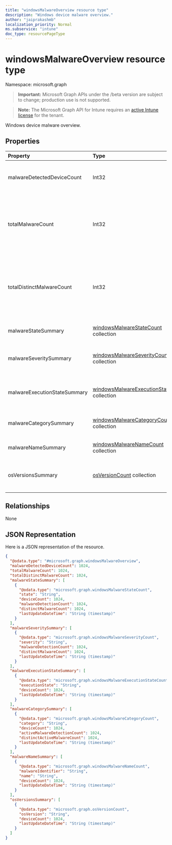 ```yaml
---
title: "windowsMalwareOverview resource type"
description: "Windows device malware overview."
author: "jaiprakashmb"
localization_priority: Normal
ms.subservice: "intune"
doc_type: resourcePageType
---
```


# windowsMalwareOverview resource type

Namespace: microsoft.graph
> **Important:** Microsoft Graph APIs under the /beta version are subject to change; production use is not supported.

> **Note:** The Microsoft Graph API for Intune requires an [active Intune license](https://go.microsoft.com/fwlink/?linkid=839381) for the tenant.


Windows device malware overview.

## Properties
|Property|Type|Description|
|:---|:---|:---|
|malwareDetectedDeviceCount|Int32|Count of devices with malware detected in the last 30 days|
|totalMalwareCount|Int32|Count of all malware detections across all devices. Valid values -2147483648 to 2147483647|
|totalDistinctMalwareCount|Int32|Count of all distinct malwares detected across all devices. Valid values -2147483648 to 2147483647|
|malwareStateSummary|[windowsMalwareStateCount](../resources/intune-devices-windowsmalwarestatecount.md) collection|List of device counts per malware state|
|malwareSeveritySummary|[windowsMalwareSeverityCount](../resources/intune-devices-windowsmalwareseveritycount.md) collection|List of active malware counts per malware severity|
|malwareExecutionStateSummary|[windowsMalwareExecutionStateCount](../resources/intune-devices-windowsmalwareexecutionstatecount.md) collection|List of device counts per malware execution state|
|malwareCategorySummary|[windowsMalwareCategoryCount](../resources/intune-devices-windowsmalwarecategorycount.md) collection|List of device counts per malware category|
|malwareNameSummary|[windowsMalwareNameCount](../resources/intune-devices-windowsmalwarenamecount.md) collection|List of device counts per malware|
|osVersionsSummary|[osVersionCount](../resources/intune-devices-osversioncount.md) collection|List of device counts with malware per windows OS version|

## Relationships
None

## JSON Representation
Here is a JSON representation of the resource.
<!-- {
  "blockType": "resource",
  "@odata.type": "microsoft.graph.windowsMalwareOverview"
}
-->
``` json
{
  "@odata.type": "#microsoft.graph.windowsMalwareOverview",
  "malwareDetectedDeviceCount": 1024,
  "totalMalwareCount": 1024,
  "totalDistinctMalwareCount": 1024,
  "malwareStateSummary": [
    {
      "@odata.type": "microsoft.graph.windowsMalwareStateCount",
      "state": "String",
      "deviceCount": 1024,
      "malwareDetectionCount": 1024,
      "distinctMalwareCount": 1024,
      "lastUpdateDateTime": "String (timestamp)"
    }
  ],
  "malwareSeveritySummary": [
    {
      "@odata.type": "microsoft.graph.windowsMalwareSeverityCount",
      "severity": "String",
      "malwareDetectionCount": 1024,
      "distinctMalwareCount": 1024,
      "lastUpdateDateTime": "String (timestamp)"
    }
  ],
  "malwareExecutionStateSummary": [
    {
      "@odata.type": "microsoft.graph.windowsMalwareExecutionStateCount",
      "executionState": "String",
      "deviceCount": 1024,
      "lastUpdateDateTime": "String (timestamp)"
    }
  ],
  "malwareCategorySummary": [
    {
      "@odata.type": "microsoft.graph.windowsMalwareCategoryCount",
      "category": "String",
      "deviceCount": 1024,
      "activeMalwareDetectionCount": 1024,
      "distinctActiveMalwareCount": 1024,
      "lastUpdateDateTime": "String (timestamp)"
    }
  ],
  "malwareNameSummary": [
    {
      "@odata.type": "microsoft.graph.windowsMalwareNameCount",
      "malwareIdentifier": "String",
      "name": "String",
      "deviceCount": 1024,
      "lastUpdateDateTime": "String (timestamp)"
    }
  ],
  "osVersionsSummary": [
    {
      "@odata.type": "microsoft.graph.osVersionCount",
      "osVersion": "String",
      "deviceCount": 1024,
      "lastUpdateDateTime": "String (timestamp)"
    }
  ]
}
```
